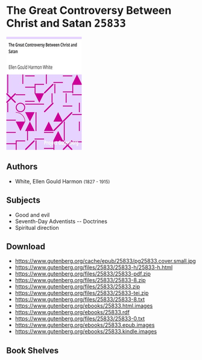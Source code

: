 # The Great Controversy Between Christ and Satan <kbd>25833</kbd>

![](./cover.medium.jpg "")

## Authors


 - White, Ellen Gould Harmon <small>(1827 - 1915)</small>

## Subjects


 - Good and evil
 - Seventh-Day Adventists -- Doctrines
 - Spiritual direction

## Download


 - https://www.gutenberg.org/cache/epub/25833/pg25833.cover.small.jpg
 - https://www.gutenberg.org/files/25833/25833-h/25833-h.html
 - https://www.gutenberg.org/files/25833/25833-pdf.zip
 - https://www.gutenberg.org/files/25833/25833-8.zip
 - https://www.gutenberg.org/files/25833/25833.zip
 - https://www.gutenberg.org/files/25833/25833-tei.zip
 - https://www.gutenberg.org/files/25833/25833-8.txt
 - https://www.gutenberg.org/ebooks/25833.html.images
 - https://www.gutenberg.org/ebooks/25833.rdf
 - https://www.gutenberg.org/files/25833/25833-0.txt
 - https://www.gutenberg.org/ebooks/25833.epub.images
 - https://www.gutenberg.org/ebooks/25833.kindle.images

## Book Shelves


